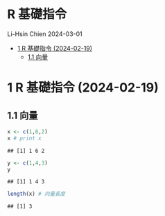 R 基礎指令
================
Li-Hsin Chien
2024-03-01

- [1 R 基礎指令 (2024-02-19)](#1-r-基礎指令-2024-02-19)
  - [1.1 向量](#11-向量)

# 1 R 基礎指令 (2024-02-19)

## 1.1 向量

``` r
x <- c(1,6,2)
x # print x
```

    ## [1] 1 6 2

``` r
y <- c(1,4,3)
y
```

    ## [1] 1 4 3

``` r
length(x) # 向量長度
```

    ## [1] 3
